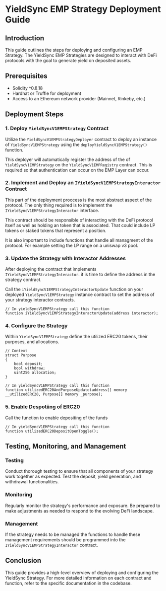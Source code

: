 # YieldSync EMP Strategy Deployment Guide

## Introduction

This guide outlines the steps for deploying and configuring an EMP Strategy. The YieldSync EMP Strategies are designed to interact with DeFi protocols with the goal to generate yield on deposited assets.

## Prerequisites

- Solidity ^0.8.18
- Hardhat or Truffle for deployment
- Access to an Ethereum network provider (Mainnet, Rinkeby, etc.)

## Deployment Steps

### 1. Deploy `YieldSyncV1EMPStrategy` Contract

Utilize the `YieldSyncV1EMPStrategyDeployer` contract to deploy an instance of `YieldSyncV1EMPStrategy` using the `deployYieldSyncV1EMPStrategy()` function.

This deployer will automatically register the address of the of `YieldSyncV1EMPStrategy` on the `YieldSyncV1EMPRegistry` contract. This is required so that authentication can occur on the EMP Layer can occur.

### 2. Implement and Deploy an `IYieldSyncV1EMPStrategyInteractor` Contract

This part of the deployment proccess is the most abstract aspect of the protocol. The only thing required is to implement the `IYieldSyncV1EMPStrategyInteractor` interface.

This contract should be responsible of interacting with the DeFi protocol itself as well as holding an token that is associated. That could include LP tokens or staked tokens that represent a position.

It is also important to include functions that handle all managment of the protocol. For example setting the LP range on a uniswap v3 pool.

### 3. Update the Strategy with Interactor Addresses

After deploying the contract that implements `IYieldSyncV1EMPStrategyInteractor`. it is time to define the address in the strategy contract.

Call the `iYieldSyncV1EMPStrategyInteractorUpdate` function on your deployed `YieldSyncV1EMPStrategy` instance contract to set the address of your strategy interactor contracts.

```solidity
// In yieldSyncV1EMPStrategy call this function
function iYieldSyncV1EMPStrategyInteractorUpdate(address interactor);
```

### 4. Configure the Strategy

Within `YieldSyncV1EMPStrategy` define the utilized ERC20 tokens, their purposes, and allocations.

```solidity
// Context
struct Purpose
{
	bool deposit;
	bool withdraw;
	uint256 allocation;
}

// In yieldSyncV1EMPStrategy call this function
function utilizedERC20AndPurposeUpdate(address[] memory __utilizedERC20, Purpose[] memory _purpose);
```

### 5. Enable Despotiing of ERC20

Call the function to enable depositing of the funds

```solidity
// In yieldSyncV1EMPStrategy call this function
function utilizedERC20DepositOpenToggle();
```

## Testing, Monitoring, and Management

### Testing

Conduct thorough testing to ensure that all components of your strategy work together as expected. Test the deposit, yield generation, and withdrawal functionalities.

### Monitoring

Regularly monitor the strategy's performance and exposure. Be prepared to make adjustments as needed to respond to the evolving DeFi landscape.

### Management

If the strategy needs to be managed the functions to handle these management requirements should be programmed into the `IYieldSyncV1EMPStrategyInteractor` contract.

## Conclusion

This guide provides a high-level overview of deploying and configuring the YieldSync Strategy. For more detailed information on each contract and function, refer to the specific documentation in the codebase.

